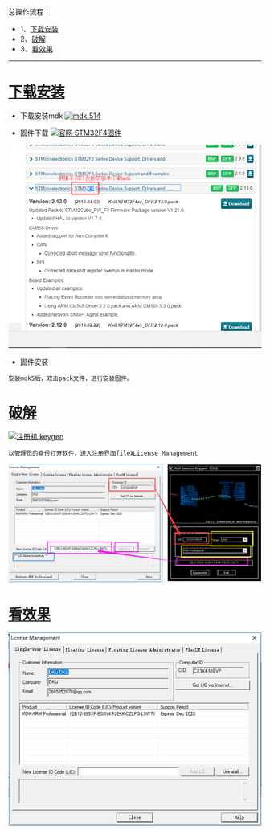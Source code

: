 总操作流程：
- 1、[下载安装](#mdk-01)
- 2、[破解](#mdk-02)
- 3、[看效果](#mdk-03)

***

# <a name="mdk-01" href="#" >下载安装</a>
- 下载安装mdk
[![](https://img.shields.io/badge/mdk-514-green.svg "mdk 514")](https://pan.baidu.com/s/1-UnPUQM7Mcao0MF4VuF4ug)


- 固件下载
[![](https://img.shields.io/badge/官网-STM32F4固件-red.svg "官网 STM32F4固件")](http://www.keil.com/dd2/pack/#/third-party-download-dialog)

![](image/1-1.png)

- 固件安装

`
安装mdk5后，双击pack文件，进行安装固件。
`

# <a name="mdk-02" href="#" >破解</a>
[![](https://img.shields.io/badge/注册机-keygen-green.svg "注册机 keygen")](https://pan.baidu.com/s/17qi35ScEKuP0CNH8nvri_g)

`以管理员的身份打开软件，进入注册界面file》License Management`

![](image/1-2.png)

# <a name="mdk-03" href="#" >看效果</a>
![](image/1-3.png)

